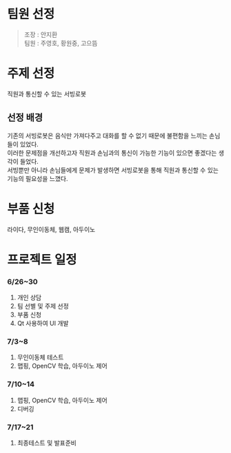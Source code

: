 # 팀원 선정
> 조장 : 안지환 <br/>
> 팀원 : 주영호, 황원중, 고으뜸
# 주제 선정
직원과 통신할 수 있는 서빙로봇
## 선정 배경
기존의 서빙로봇은 음식만 가져다주고 대화를 할 수 없기 때문에 불편함을 느끼는 손님들이 있었다. <br/>
이러한 문제점을 개선하고자 직원과 손님과의 통신이 가능한 기능이 있으면 좋겠다는 생각이 들었다.<br/>
서빙뿐만 아니라 손님들에게 문제가 발생하면 서빙로봇을 통해 직원과 통신할 수 있는 기능의 필요성을 느꼈다.
# 부품 신청
라이다, 무인이동체, 웹캠, 아두이노
# 프로젝트 일정
### 6/26~30
1. 개인 상담
2. 팀 선별 및 주제 선정
3. 부품 신청
4. Qt 사용하여 UI 개발
### 7/3~8
1. 무인이동체 테스트
2. 맵핑, OpenCV 학습, 아두이노 제어
### 7/10~14
1. 맵핑, OpenCV 학습, 아두이노 제어
2. 디버깅
### 7/17~21
1. 최종테스트 및 발표준비
